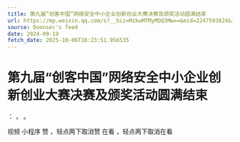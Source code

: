 ```yaml
---
title: 第九届“创客中国”网络安全中小企业创新创业大赛决赛及颁奖活动圆满结束
url: https://mp.weixin.qq.com/s?__biz=MzkwMTMyMDQ3Mw==&mid=2247593824&idx=2&sn=b0620e0dc35eb5a8eeb47151ad4d5dce
source: Doonsec's feed
date: 2024-09-19
fetch_date: 2025-10-06T18:23:51.956535
---
```


# 第九届“创客中国”网络安全中小企业创新创业大赛决赛及颁奖活动圆满结束

：
，
。

视频
小程序
赞
，轻点两下取消赞
在看
，轻点两下取消在看